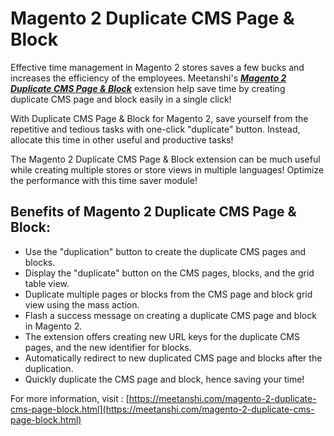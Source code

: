 # Magento 2 Duplicate CMS Page & Block

Effective time management in Magento 2 stores saves a few bucks and increases the efficiency of the employees. Meetanshi's [***Magento 2 Duplicate CMS Page & Block***](https://meetanshi.com/magento-2-duplicate-cms-page-block.html) extension help save time by creating duplicate CMS page and block easily in a single click!

With Duplicate CMS Page & Block for Magento 2, save yourself from the repetitive and tedious tasks with one-click "duplicate" button. Instead, allocate this time in other useful and productive tasks!

The Magento 2 Duplicate CMS Page & Block extension can be much useful while creating multiple stores or store views in multiple languages! Optimize the performance with this time saver module!

## Benefits of Magento 2 Duplicate CMS Page & Block: ##

* Use the "duplication" button to create the duplicate CMS pages and blocks.
* Display the "duplicate" button on the CMS pages, blocks, and the grid table view.
* Duplicate multiple pages or blocks from the CMS page and block grid view using the mass action.
* Flash a success message on creating a duplicate CMS page and block in Magento 2.
* The extension offers creating new URL keys for the duplicate CMS pages, and the new identifier for blocks.
* Automatically redirect to new duplicated CMS page and blocks after the duplication.
* Quickly duplicate the CMS page and block, hence saving your time!

For more information, visit : [https://meetanshi.com/magento-2-duplicate-cms-page-block.html](https://meetanshi.com/magento-2-duplicate-cms-page-block.html)
